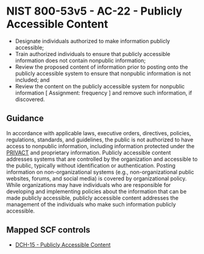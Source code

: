 # NIST 800-53v5 - AC-22 - Publicly Accessible Content
- Designate individuals authorized to make information publicly accessible;
- Train authorized individuals to ensure that publicly accessible information does not contain nonpublic information;
- Review the proposed content of information prior to posting onto the publicly accessible system to ensure that nonpublic information is not included; and
- Review the content on the publicly accessible system for nonpublic information \[ Assignment: frequency \] and remove such information, if discovered.
## Guidance
In accordance with applicable laws, executive orders, directives, policies, regulations, standards, and guidelines, the public is not authorized to have access to nonpublic information, including information protected under the [PRIVACT](#18e71fec-c6fd-475a-925a-5d8495cf8455) and proprietary information. Publicly accessible content addresses systems that are controlled by the organization and accessible to the public, typically without identification or authentication. Posting information on non-organizational systems (e.g., non-organizational public websites, forums, and social media) is covered by organizational policy. While organizations may have individuals who are responsible for developing and implementing policies about the information that can be made publicly accessible, publicly accessible content addresses the management of the individuals who make such information publicly accessible.
## Mapped SCF controls
- [DCH-15 - Publicly Accessible Content](../scf/dch-15-publiclyaccessiblecontent.md)